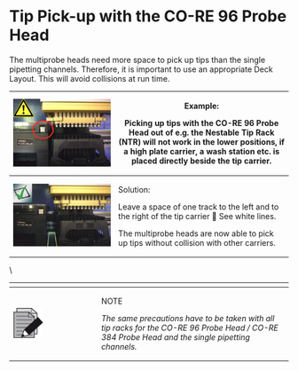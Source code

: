 # Tip Pick-up with the CO-RE 96 Probe Head

The multiprobe heads need more space to pick up tips than the single pipetting channels. Therefore, it is important to use an appropriate Deck Layout. This will avoid collisions at run time.

| ![](<../../.gitbook/assets/image (21) (1) (1).png>) | <p>Example:</p><p>Picking up tips with the CO-RE 96 Probe Head out of e.g. the Nestable Tip Rack (NTR) will not work in the lower positions, if a high plate carrier, a wash station etc. is placed directly beside the tip carrier.</p> |
| --------------------------------------------------- | ---------------------------------------------------------------------------------------------------------------------------------------------------------------------------------------------------------------------------------------- |
| ![](<../../.gitbook/assets/image (22) (1) (1).png>) | <p>Solution:</p><p>Leave a space of one track to the left and to the right of the tip carrier  See white lines.</p><p>The multiprobe heads are now able to pick up tips without collision with other carriers.</p>                      |

\


<table data-header-hidden><thead><tr><th width="145"></th><th></th></tr></thead><tbody><tr><td><img src="../../.gitbook/assets/image (10) (1) (1) (1) (1) (1) (1) (1).png" alt="" data-size="original"></td><td><p>NOTE</p><p><em>The same precautions have to be taken with all tip racks for the CO-RE 96 Probe Head / CO-RE 384 Probe Head and the single pipetting channels.</em></p></td></tr></tbody></table>

